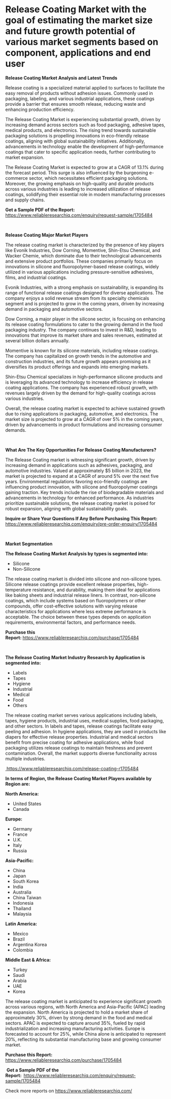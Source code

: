 <p><h1>Release Coating Market with the goal of estimating the market size and future growth potential of various market segments based on component, applications and end user</h1></p><p><strong>Release Coating Market Analysis and Latest Trends</strong></p>
<p><p>Release coating is a specialized material applied to surfaces to facilitate the easy removal of products without adhesion issues. Commonly used in packaging, labeling, and various industrial applications, these coatings provide a barrier that ensures smooth release, reducing waste and enhancing production efficiency.</p><p>The Release Coating Market is experiencing substantial growth, driven by increasing demand across sectors such as food packaging, adhesive tapes, medical products, and electronics. The rising trend towards sustainable packaging solutions is propelling innovations in eco-friendly release coatings, aligning with global sustainability initiatives. Additionally, advancements in technology enable the development of high-performance coatings that cater to specific application needs, further contributing to market expansion.</p><p>The Release Coating Market is expected to grow at a CAGR of 13.1% during the forecast period. This surge is also influenced by the burgeoning e-commerce sector, which necessitates efficient packaging solutions. Moreover, the growing emphasis on high-quality and durable products across various industries is leading to increased utilization of release coatings, solidifying their essential role in modern manufacturing processes and supply chains.</p></p>
<p><strong>Get a Sample PDF of the Report:&nbsp;</strong> <a href="https://www.reliableresearchiq.com/enquiry/request-sample/1705484?utm_campaign=1170&utm_medium=2&utm_source=Github&utm_content=ia&utm_term=09012025&utm_id=release-coating">https://www.reliableresearchiq.com/enquiry/request-sample/1705484</a></p>
<p>&nbsp;</p>
<p><strong>Release Coating Major Market Players</strong></p>
<p><p>The release coating market is characterized by the presence of key players like Evonik Industries, Dow Corning, Momentive, Shin-Etsu Chemical, and Wacker Chemie, which dominate due to their technological advancements and extensive product portfolios. These companies primarily focus on innovations in silicone and fluoropolymer-based release coatings, widely utilized in various applications including pressure-sensitive adhesives, films, and industrial coatings.</p><p>Evonik Industries, with a strong emphasis on sustainability, is expanding its range of functional release coatings designed for diverse applications. The company enjoys a solid revenue stream from its specialty chemicals segment and is projected to grow in the coming years, driven by increasing demand in packaging and automotive sectors.</p><p>Dow Corning, a major player in the silicone sector, is focusing on enhancing its release coating formulations to cater to the growing demand in the food packaging industry. The company continues to invest in R&D, leading to innovations that improve its market share and sales revenues, estimated at several billion dollars annually.</p><p>Momentive is known for its silicone materials, including release coatings. The company has capitalized on growth trends in the automotive and construction industries, and its future growth appears promising as it diversifies its product offerings and expands into emerging markets.</p><p>Shin-Etsu Chemical specializes in high-performance silicone products and is leveraging its advanced technology to increase efficiency in release coating applications. The company has experienced robust growth, with revenues largely driven by the demand for high-quality coatings across various industries.</p><p>Overall, the release coating market is expected to achieve sustained growth due to rising applications in packaging, automotive, and electronics. The market size is projected to grow at a CAGR of over 5% in the coming years, driven by advancements in product formulations and increasing consumer demands.</p></p>
<p>&nbsp;</p>
<p><strong>What Are The Key Opportunities For Release Coating Manufacturers?</strong></p>
<p><p>The Release Coating market is witnessing significant growth, driven by increasing demand in applications such as adhesives, packaging, and automotive industries. Valued at approximately $5 billion in 2023, the market is projected to expand at a CAGR of around 5% over the next five years. Environmental regulations favoring eco-friendly coatings are influencing product innovation, with silicone and fluoropolymer coatings gaining traction. Key trends include the rise of biodegradable materials and advancements in technology for enhanced performance. As industries prioritize sustainable solutions, the release coating market is poised for robust expansion, aligning with global sustainability goals.</p></p>
<p><strong>Inquire or Share Your Questions If Any Before Purchasing This Report:</strong> <a href="https://www.reliableresearchiq.com/enquiry/pre-order-enquiry/1705484?utm_campaign=1170&utm_medium=2&utm_source=Github&utm_content=ia&utm_term=09012025&utm_id=release-coating">https://www.reliableresearchiq.com/enquiry/pre-order-enquiry/1705484</a></p>
<p>&nbsp;</p>
<p><strong>Market Segmentation</strong></p>
<p><strong>The Release Coating Market Analysis by types is segmented into:</strong></p>
<p><ul><li>Silicone</li><li>Non-Silicone</li></ul></p>
<p><p>The release coating market is divided into silicone and non-silicone types. Silicone release coatings provide excellent release properties, high-temperature resistance, and durability, making them ideal for applications like baking sheets and industrial release liners. In contrast, non-silicone coatings, which include systems based on fluoropolymers or other compounds, offer cost-effective solutions with varying release characteristics for applications where less extreme performance is acceptable. The choice between these types depends on application requirements, environmental factors, and performance needs.</p></p>
<p><strong>Purchase this Report:&nbsp;</strong><a href="https://www.reliableresearchiq.com/purchase/1705484?utm_campaign=1170&utm_medium=2&utm_source=Github&utm_content=ia&utm_term=09012025&utm_id=release-coating">https://www.reliableresearchiq.com/purchase/1705484</a></p>
<p>&nbsp;</p>
<p><strong>The Release Coating Market Industry Research by Application is segmented into:</strong></p>
<p><ul><li>Labels</li><li>Tapes</li><li>Hygiene</li><li>Industrial</li><li>Medical</li><li>Food</li><li>Others</li></ul></p>
<p><p>The release coating market serves various applications including labels, tapes, hygiene products, industrial uses, medical supplies, food packaging, and other sectors. In labels and tapes, release coatings facilitate easy peeling and adhesion. In hygiene applications, they are used in products like diapers for effective release properties. Industrial and medical sectors benefit from precise coating for adhesive applications, while food packaging utilizes release coatings to maintain freshness and prevent contamination. Overall, the market supports diverse functionality across multiple industries.</p></p>
<p><a href="https://www.reliableresearchiq.com/release-coating-r1705484?utm_campaign=1170&utm_medium=2&utm_source=Github&utm_content=ia&utm_term=09012025&utm_id=release-coating">&nbsp;https://www.reliableresearchiq.com/release-coating-r1705484</a></p>
<p><strong>In terms of Region, the Release Coating Market Players available by Region are:</strong></p>
<p>
    <p> <strong> North America: </strong>
        <ul>
            <li>United States</li>
            <li>Canada</li>
        </ul>
        </p> 
    <p> <strong> Europe: </strong>
        <ul>
            <li>Germany</li>
            <li>France</li>
            <li>U.K.</li>
            <li>Italy</li>
            <li>Russia</li>
        </ul>
        </p> 
    <p> <strong> Asia-Pacific: </strong>
        <ul>
            <li>China</li>
            <li>Japan</li>
            <li>South Korea</li>
            <li>India</li>
            <li>Australia</li>
            <li>China Taiwan</li>
            <li>Indonesia</li>
            <li>Thailand</li>
            <li>Malaysia</li>
        </ul>
        </p> 
    <p> <strong> Latin America: </strong>
        <ul>
            <li>Mexico</li>
            <li>Brazil</li>
            <li>Argentina Korea</li>
            <li>Colombia</li>
        </ul>
        </p> 
    <p> <strong> Middle East & Africa: </strong>
        <ul>
            <li>Turkey</li>
            <li>Saudi</li>
            <li>Arabia</li>
            <li>UAE</li>
            <li>Korea</li>
        </ul>
    </p>
    </p>
<p><p>The release coating market is anticipated to experience significant growth across various regions, with North America and Asia-Pacific (APAC) leading the expansion. North America is projected to hold a market share of approximately 30%, driven by strong demand in the food and medical sectors. APAC is expected to capture around 35%, fueled by rapid industrialization and increasing manufacturing activities. Europe is forecasted to account for 25%, while China alone is anticipated to represent 20%, reflecting its substantial manufacturing base and growing consumer market.</p></p>
<p><strong>Purchase this Report: </strong><a href="https://www.reliableresearchiq.com/purchase/1705484?utm_campaign=1170&utm_medium=2&utm_source=Github&utm_content=ia&utm_term=09012025&utm_id=release-coating">https://www.reliableresearchiq.com/purchase/1705484</a></p>
<p>&nbsp;<strong>Get a Sample PDF of the Report:&nbsp;&nbsp;</strong><a href="https://www.reliableresearchiq.com/enquiry/request-sample/1705484?utm_campaign=1170&utm_medium=2&utm_source=Github&utm_content=ia&utm_term=09012025&utm_id=release-coating">https://www.reliableresearchiq.com/enquiry/request-sample/1705484</a></p>
<p><strong></strong></p>
<p>Check more reports on <a href="https://www.reliableresearchiq.com/?utm_campaign=1170&utm_medium=2&utm_source=Github&utm_content=ia&utm_term=09012025&utm_id=release-coating">https://www.reliableresearchiq.com/</a></p>